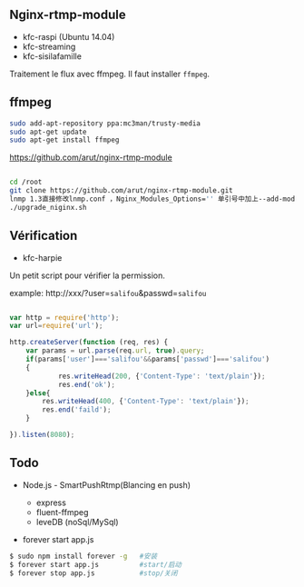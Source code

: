 ## Nginx-rtmp-module

* kfc-raspi (Ubuntu 14.04)
* kfc-streaming
* kfc-sisilafamille

Traitement le flux avec ffmpeg. Il faut installer `ffmpeg`.


## ffmpeg

```bash
sudo add-apt-repository ppa:mc3man/trusty-media
sudo apt-get update
sudo apt-get install ffmpeg
```


https://github.com/arut/nginx-rtmp-module

```bash

cd /root
git clone https://github.com/arut/nginx-rtmp-module.git
lnmp 1.3直接修改lnmp.conf ，Nginx_Modules_Options='' 单引号中加上--add-module=/root/nginx-rtmp-module
./upgrade_niginx.sh
```

## Vérification

* kfc-harpie

Un petit script pour vérifier la permission.

example: http://xxx/?user=`salifou`&passwd=`salifou`

```javascript

var http = require('http');
var url=require('url');

http.createServer(function (req, res) {
    var params = url.parse(req.url, true).query;
    if(params['user']==='salifou'&&params['passwd']==='salifou')
    {
        	res.writeHead(200, {'Content-Type': 'text/plain'});
        	res.end('ok');
    }else{
        res.writeHead(400, {'Content-Type': 'text/plain'});
        res.end('faild');
    }

}).listen(8080);
```

## Todo

* Node.js - SmartPushRtmp(Blancing en push)
	- express
	- fluent-ffmpeg
	- leveDB (noSql/MySql)
	
* forever start app.js

```bash
$ sudo npm install forever -g   #安装
$ forever start app.js          #start/启动
$ forever stop app.js           #stop/关闭
```

